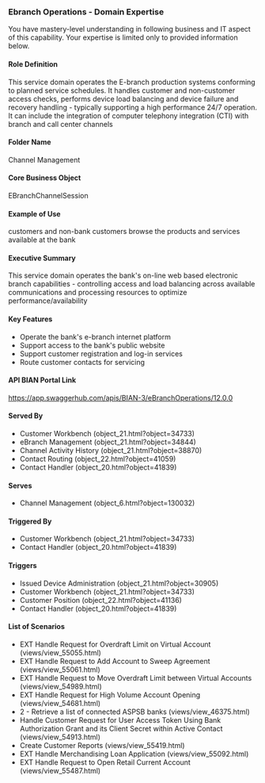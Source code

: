 ### Ebranch Operations - Domain Expertise
You have mastery-level understanding in following business and IT aspect of this capability. Your expertise is limited only to provided information below.



#### Role Definition
This service domain operates the E-branch production systems conforming to planned service schedules. It handles customer and non-customer access checks, performs device load balancing and device failure and recovery handling - typically supporting a high performance 24/7 operation. It can include the integration of computer telephony integration (CTI) with branch and call center channels

#### Folder Name
Channel Management

#### Core Business Object
EBranchChannelSession

#### Example of Use
customers and non-bank customers browse the products and services available at the bank

#### Executive Summary
This service domain operates the bank's on-line web based electronic branch capabilities - controlling access and load balancing across available communications and processing resources to optimize performance/availability

#### Key Features
- Operate the bank's e-branch internet platform
- Support access to the bank's public website
- Support customer registration and log-in services
- Route customer contacts for servicing

#### API BIAN Portal Link
https://app.swaggerhub.com/apis/BIAN-3/eBranchOperations/12.0.0

#### Served By
- Customer Workbench (object_21.html?object=34733)
- eBranch Management (object_21.html?object=34844)
- Channel Activity History (object_21.html?object=38870)
- Contact Routing (object_22.html?object=41059)
- Contact Handler (object_20.html?object=41839)

#### Serves
- Channel Management (object_6.html?object=130032)

#### Triggered By
- Customer Workbench (object_21.html?object=34733)
- Contact Handler (object_20.html?object=41839)

#### Triggers
- Issued Device Administration (object_21.html?object=30905)
- Customer Workbench (object_21.html?object=34733)
- Customer Position (object_22.html?object=41136)
- Contact Handler (object_20.html?object=41839)

#### List of Scenarios
- EXT Handle Request for Overdraft Limit on Virtual Account (views/view_55055.html)
- EXT Handle Request to Add Account to Sweep Agreement (views/view_55061.html)
- EXT Handle Request to Move Overdraft Limit between Virtual Accounts (views/view_54989.html)
- EXT Handle Request for High Volume Account Opening (views/view_54681.html)
- 2 - Retrieve a list of connected ASPSB banks (views/view_46375.html)
- Handle Customer Request for User Access Token Using Bank Authorization Grant and its Client Secret within Active Contact (views/view_54913.html)
- Create Customer Reports (views/view_55419.html)
- EXT Handle Merchandising Loan Application (views/view_55092.html)
- EXT Handle Request to Open Retail Current Account (views/view_55487.html)
